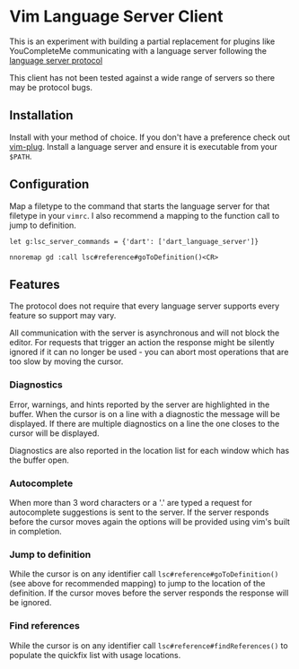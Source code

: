 # Vim Language Server Client

This is an experiment with building a partial replacement for plugins like
YouCompleteMe communicating with a language server following the [language
server protocol][]

[language server protocol]: https://github.com/Microsoft/language-server-protocol

This client has not been tested against a wide range of servers so there may be
protocol bugs.

## Installation

Install with your method of choice. If you don't have a preference check out
[vim-plug][]. Install a language server and ensure it is executable from your
`$PATH`.

[vim-plug]:https://github.com/junegunn/vim-plug

## Configuration

Map a filetype to the command that starts the language server for that filetype
in your `vimrc`. I also recommend a mapping to the function call to jump to
definition.

```vimscript
let g:lsc_server_commands = {'dart': ['dart_language_server']}

nnoremap gd :call lsc#reference#goToDefinition()<CR>
```

## Features

The protocol does not require that every language server supports every feature
so support may vary.

All communication with the server is asynchronous and will not block the editor.
For requests that trigger an action the response might be silently ignored if it
can no longer be used - you can abort most operations that are too slow by
moving the cursor.

### Diagnostics

Error, warnings, and hints reported by the server are highlighted in the buffer.
When the cursor is on a line with a diagnostic the message will be displayed. If
there are multiple diagnostics on a line the one closes to the cursor will be
displayed.

Diagnostics are also reported in the location list for each window which has the
buffer open.

### Autocomplete

When more than 3 word characters or a '.' are typed a request for autocomplete
suggestions is sent to the server. If the server responds before the cursor
moves again the options will be provided using vim's built in completion.

### Jump to definition

While the cursor is on any identifier call `lsc#reference#goToDefinition()` (see
above for recommended mapping) to jump to the location of the definition. If the
cursor moves before the server responds the response will be ignored.

### Find references

While the cursor is on any identifier call `lsc#reference#findReferences()` to
populate the quickfix list with usage locations.
